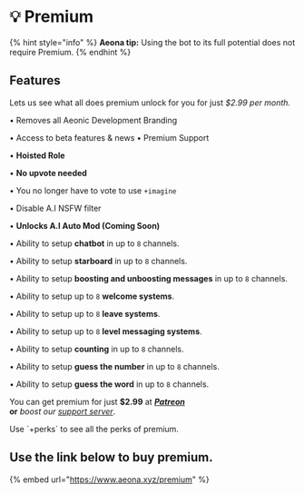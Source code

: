 # 💡 Premium

{% hint style="info" %}
**Aeona tip:** Using the bot to its full potential does not require Premium.
{% endhint %}

## Features

Lets us see what all does premium unlock for you for just _$2.99 per month._

• Removes all Aeonic Development Branding&#x20;

• Access to beta features & news • Premium Support&#x20;

• **Hoisted Role**&#x20;

• **No upvote needed**&#x20;

• You no longer have to vote to use `+imagine`&#x20;

• Disable A.I NSFW filter&#x20;

• **Unlocks A.I Auto Mod (Coming Soon)**&#x20;

• Ability to setup **chatbot** in up to `8` channels.&#x20;

• Ability to setup **starboard** in up to `8` channels.&#x20;

• Ability to setup **boosting and unboosting messages** in up to `8` channels.&#x20;

• Ability to setup up to `8` **welcome systems**.&#x20;

• Ability to setup up to `8` **leave systems**.

&#x20;• Ability to setup up to `8` **level messaging systems**.&#x20;

• Ability to setup **counting** in up to `8` channels.

&#x20;• Ability to setup **guess the number** in up to `8` channels.&#x20;

• Ability to setup **guess the word** in up to `8` channels.

You can get premium for just **$2.99** at  [_**Patreon**_](https://www.patreon.com/aeonapatreon)\
**or**  _boost our_ [_support server_](https://www.aeona.xyz/support).&#x20;

&#x20;Use \`+perks\` to see all the perks of premium.

## Use the link below to buy premium.

{% embed url="https://www.aeona.xyz/premium" %}

